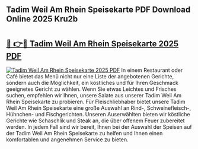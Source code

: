 ## Tadim Weil Am Rhein Speisekarte PDF Download Online 2025 Kru2b

# <h2><a href="http://gc92j4s.nevu.top/?p=Tadim+Weil+Am+Rhein+Speisekarte">🔗 👉🔴 Tadim Weil Am Rhein Speisekarte 2025 PDF</a></h2>

[![Tadim Weil Am Rhein Speisekarte 2025 PDF](https://i.imgur.com/dBaPXMq.png)](http://gc92j4s.nevu.top/?p=Tadim+Weil+Am+Rhein+Speisekarte)
In einem Restaurant oder Café bietet das Menü nicht nur eine Liste der angebotenen Gerichte, sondern auch die Möglichkeit, ein köstliches und für Ihren Geschmack geeignetes Gericht zu wählen. Wenn Sie etwas Leichtes und Frisches suchen, empfehlen wir Ihnen, unsere Salate aus unserer Tadim Weil Am Rhein Speisekarte zu probieren. Für Fleischliebhaber bietet unsere Tadim Weil Am Rhein Speisekarte eine große Auswahl an Rind-, Schweinefleisch-, Hühnchen- und Fischgerichten. Unseren Auserwählten bieten wir köstliche Gerichte wie Schaschlik und Steak an, die über offenem Feuer zubereitet werden. In jedem Fall sind wir bereit, Ihnen bei der Auswahl der Speisen auf der Tadim Weil Am Rhein Speisekarte zu helfen und Ihnen einen komfortablen und angenehmen Service zu bieten.
